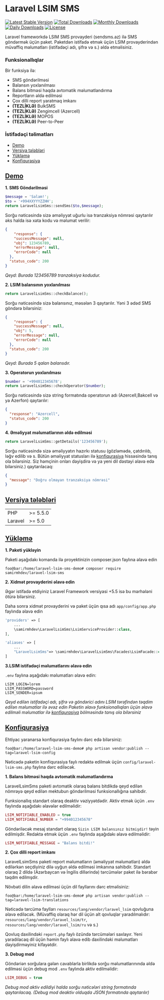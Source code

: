 # Laravel LSIM SMS

[![Latest Stable Version](https://poser.pugx.org/samirmhdev/laravel-lsim-sms/v/stable?format=flat-square)](https://packagist.org/packages/samirmhdev/laravel-lsim-sms)
[![Total Downloads](https://poser.pugx.org/samirmhdev/laravel-lsim-sms/downloads?format=flat-square)](https://packagist.org/packages/samirmhdev/laravel-lsim-sms)
[![Monthly Downloads](https://poser.pugx.org/samirmhdev/laravel-lsim-sms/d/monthly?format=flat-square)](https://packagist.org/packages/samirmhdev/laravel-lsim-sms)
[![Daily Downloads](https://poser.pugx.org/samirmhdev/laravel-lsim-sms/d/daily?format=flat-square)](https://packagist.org/packages/samirmhdev/laravel-lsim-sms)
[![License](https://poser.pugx.org/samirmhdev/laravel-lsim-sms/license?format=flat-square)](https://packagist.org/packages/samirmhdev/laravel-lsim-sms)

Laravel frameworkdə LSIM SMS provayderi (sendsms.az) ilə SMS göndərmək üçün paket. Paketdən istifadə etmək üçün LSIM provayderindən müvaffiq məlumatları (istifadəçi adı, şifrə və s.) əldə etməlisiniz.

### Funksionallıqlar
Bir funksiya ilə:

* SMS göndərilməsi
* Balansın yoxlanılması
* Balans bitməsi haqda avtomatik məlumatlandırma
* Reportların əldə edilməsi
* Çox dilli report yaratmaq imkanı
* **(TEZLİKLƏ)** BulkSMS
* **(TEZLİKLƏ)** Zengimcell (Azercell)
* **(TEZLİKLƏ)** MOPOS
* **(TEZLİKLƏ)** Peer-to-Peer

### İstifadəçi təlimatları

* [Demo](#demo)
* [Versiya tələbləri](#requirements)
* [Yükləmə](#installation)
* [Konfiqurasiya](#configuration)

## <a href='#demo' id='installation-guide' class='anchor' aria-hidden='true'>Demo</a>

**1. SMS Göndərilməsi**

```php
$message = 'Salam!';
$to = '+994XXYYYZZHH';
return LaravelLsimSms::sendSms($to,$message);
```

Sorğu nəticəsində sizə əməliyyat uğurlu isə tranzaksiya nömrəsi qaytarılır əks halda isə xəta kodu və məlumat verilir:

```json
{
    "response": {
    "successMessage": null,
    "obj": 123456789,
    "errorMessage": null,
    "errorCode": null
  },
  "status_code": 200
}
```

*Qeyd: Burada 123456789 tranzaksiya kodudur.*

**2. LSIM balansının yoxlanılması**

```php
return LaravelLsimSms::checkBalance();
```
Sorğu nəticəsində sizə balansınız, məsələn 3 qaytarılır. Yəni 3 ədəd SMS göndərə bilərsiniz:

```json
{
    "response": {
    "successMessage": null,
    "obj": 5,
    "errorMessage": null,
    "errorCode": null
  },
  "status_code": 200
}
```

*Qeyd: Burada 5 qalan balansdır.*

**3. Operatorun yoxlanılması**

```php
$number = '+994012345678';
return LaravelLsimSms::checkOperator($number);
```
Sorğu nəticəsində sizə string formatında operatorun adı (Azercell,Bakcell və ya Azerfon) qaytarılır:

```json
{
  "response": "Azercell",
  "status_code": 200
}
```

**4. Əməliyyat məlumatlarının əldə edilməsi**

```php
return LaravelLsimSms::getDetails('123456789');
```
Sorğu nəticəsində sizə əməliyyatın hazırkı statusu (gözləmədə, çatdırılıb, ləğv edilib və s. Bütün əməliyyat statusları ilə [konfiqurasiya](#configuration) hissəsində tanış ola bilərsiniz. Siz həmçinin onları dəyişdirə və ya yeni dil dəstəyi əlavə edə bilərsiniz.) qaytarılacaq:

```json
{
  "message": "Doğru olmayan tranzaksiya nömrəsi"
}
```

## <a href='#requirements' id='installation-guide' class='anchor' aria-hidden='true'>Versiya tələbləri</a>

 |||
 | --- | ---  |
 | PHP |\>= 5.5.0|
 | Laravel  |\>= 5.0|
 
## <a href='#installation' id='installation-guide' class='anchor' aria-hidden='true'>Yükləmə</a>

**1. Paketi yükləyin**

Paketi aşağıdakı komanda ilə proyektinizin composer.json faylına əlavə edin

```console
foo@bar:/home/laravel-lsim-sms-demo# composer require samirmhdev/laravel-lsim-sms
```

**2. Xidmət provayderini əlavə edin**

Əgər istifadə etdiyiniz Laravel Framework versiyasi +5.5 isə bu mərhələni ötürə bilərsiniz.

Daha sonra xidmət provayderini və paket üçün qısa adı ```app/config/app.php``` faylında əlavə edin

```php
'providers' => [
    ...
    \samirmhdev\LaravelLsimSms\LsimServiceProvider::class,
],

'aliases' => [
    ...
    "LaravelLsimSms"=> \samirmhdev\LaravelLsimSms\Facades\LsimFacade::class,
]
```

**3.LSIM istifadəçi məlumatlarını əlavə edin**

```.env``` faylına aşağıdakı məlumatları əlavə edin:

```dotenv
LSIM_LOGIN=lorem
LSIM_PASSWORD=password
LSIM_SENDER=ipsum
```
*Qeyd edilən istifadəçi adı, şifrə və göndərici adını LSIM tərəfindən təqdim edilən məlumatlar ilə əvəz edin*
*Paketin əlavə funksionallıqları üçün əlavə edilməli məlumatlar ilə [konfiqurasiya](#configuration) bölməsində tanış ola bilərsiniz*

## <a href='#configuration' id='installation-guide' class='anchor' aria-hidden='true'>Konfiqurasiya</a>

Ehtiyac yaranarsa konfiqurasiya faylını dərc edə bilərsiniz:

```console
foo@bar:/home/laravel-lsim-sms-demo# php artisan vendor:publish --tag=laravel-lsim-config
```
Nəticədə paketin konfiqurasiya faylı redaktə edilmək üçün ```config/laravel-lsim-sms.php``` faylına dərc ediləcək.

**1. Balans bitməsi haqda avtomatik məlumatlandırma**

LaravelLsimSms paketi avtomatik olaraq balans bitdikdə qeyd edilən nömrəyə qeyd edilən mektubun göndərilməsi funksionallığına sahibdir. 

Funksionallıq standart olaraq deaktiv vəziyyətdədir. Aktiv etmək üçün ```.env``` faylında aşağıdakı əlavələr edilməlidir:

```php
LSIM_NOTIFIABLE_ENABLED = true
LSIM_NOTIFIABLE_NUMBER = "+994012345678"
```

Göndəriləcək mesaj standart olaraq ```Sizin LSIM balansınız bitmişdir!``` təyin edilmişdir. Redaktə etmək üçün ```.env``` faylında aşağıdakı əlavə edilməlidir:

```php
LSIM_NOTIFIABLE_MESSAGE = "Balans bitdi!"
```

**2. Çox dilli report imkanı**

LaravelLsimSms paketi report məlumatların (əməliyyat məlumatları) əldə edilərkən seçdiyiniz dilə uyğun əldə edilməsi imkanına sahibdir. Standart olaraq 2 dildə (Azərbaycan və İngilis dillərində) tərcümələr paket ilə bərabər təqdm edilmşdir. 

Növbəti dilin əlavə edilməsi üçün dil fayllarını dərc etməlisiniz:

```console
foo@bar:/home/laravel-lsim-sms-demo# php artisan vendor:publish --tag=laravel-lsim-translations
```

Nəticədə tərcümə faylları ```resources/lang/vendor/laravel_lsim``` qovluğuna əlavə ediləcək. (Müvaffiq olaraq hər dil üçün alt qovluqlar yaradılmalıdır: ```resources/lang/vendor/laravel_lsim/tr```, ```resources/lang/vendor/laravel_lsim/ru``` və s.)

Qovluq daxilindəki ```report.php``` faylı özündə tərcümələri saxlayır. Yeni yaradılacaq dil üçün həmin faylı əlavə edib daxilindəki məlumatları dəyişdirməyiniz kifayətdir.

**3. Debug mod**

Göndəriən sorğulara gələn cavablarla birlikdə sorğu məlumatlarınında əldə edilməsi üçün debug mod ```.env``` faylında aktiv edilməlidir:

```php
LSIM_DEBUG = true
```

*Debug mod aktiv edildiyi halda sorğu nəticələri string formatında qaytarılacaq. (Debug mod deaktiv olduqda JSON formatında qaytarılır)*
